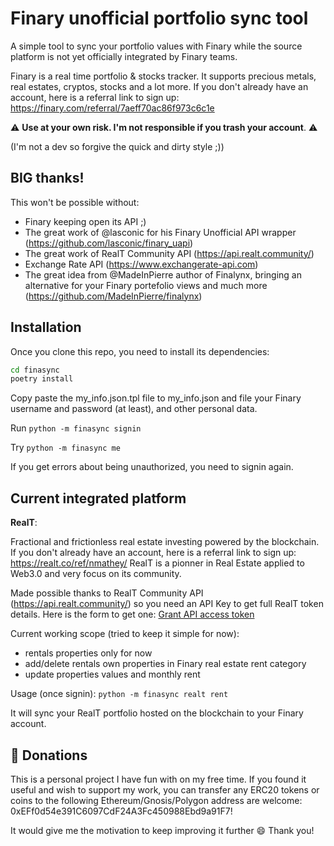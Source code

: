 
# Finary unofficial portfolio sync tool

A simple tool to sync your portfolio values with Finary while the source platform is not yet officially integrated by Finary teams.

Finary is a real time portfolio & stocks tracker. It supports precious metals, real estates, cryptos, stocks and a lot more.
If you don't already have an account, here is a referral link to sign up: https://finary.com/referral/7aeff70ac86f973c6c1e

:warning: **Use at your own risk. I'm not responsible if you trash your account**. :warning:

(I'm not a dev so forgive the quick and dirty style ;))

## BIG thanks!

This won't be possible without:
* Finary keeping open its API ;)
* The great work of @lasconic for his Finary Unofficial API wrapper (https://github.com/lasconic/finary_uapi)
* The great work of RealT Community API (https://api.realt.community/)
* Exchange Rate API (https://www.exchangerate-api.com)
* The great idea from @MadeInPierre author of Finalynx, bringing an alternative for your Finary portefolio views and much more (https://github.com/MadeInPierre/finalynx)

## Installation

Once you clone this repo, you need to install its dependencies:
```bash
cd finasync
poetry install
```
Copy paste the my_info.json.tpl file to my_info.json and file your Finary username and password (at least), and other personal data.

Run `python -m finasync signin`

Try `python -m finasync me`

If you get errors about being unauthorized, you need to signin again.

## Current integrated platform

**RealT**:

Fractional and frictionless real estate investing powered by the blockchain. If you don't already have an account, here is a referral link to sign up: https://realt.co/ref/nmathey/ 
RealT is a pionner in Real Estate applied to Web3.0 and very focus on its community.

Made possible thanks to RealT Community API (https://api.realt.community/) so you need an API Key to get full RealT token details.
Here is the form to get one: [Grant API access token](https://docs.google.com/forms/d/e/1FAIpQLSf20z9fooLlq7tJTrUM4ESRlGRaqXun1wHLz5UscsF2xkdhfg/viewform)

Current working scope (tried to keep it simple for now):
- 	rentals properties only for now
- 	add/delete rentals own properties in Finary real estate rent category
- 	update properties values and monthly rent

Usage (once signin):
	`python -m finasync realt rent`

It will sync your RealT portfolio hosted on the blockchain to your Finary account.

## 💌 Donations

This is a personal project I have fun with on my free time. If you found it useful and wish to support my work, you can transfer any ERC20 tokens or coins to the following Ethereum/Gnosis/Polygon address are welcome: 0xEFf0d54e391C6097CdF24A3Fc450988Ebd9a91F7! 

It would give me the motivation to keep improving it further 😄 Thank you!
